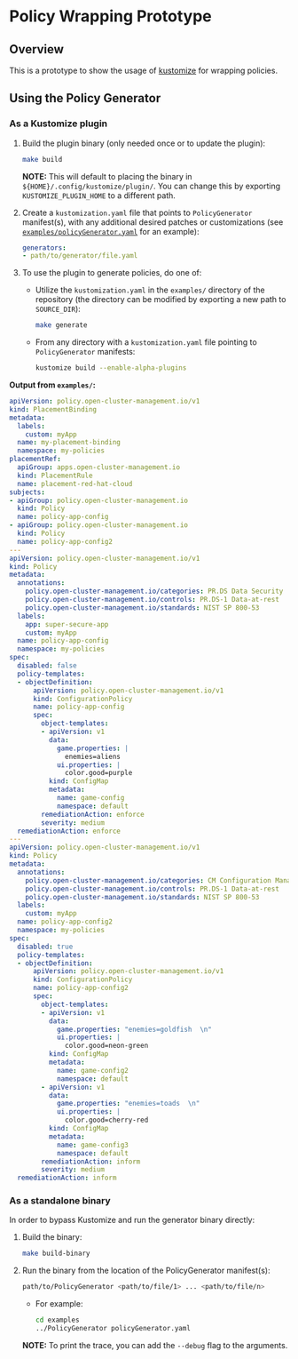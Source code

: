 # Policy Wrapping Prototype

## Overview

This is a prototype to show the usage of [kustomize](https://kustomize.io/) for wrapping policies.

## Using the Policy Generator

### As a Kustomize plugin

1. Build the plugin binary (only needed once or to update the plugin):
    ```bash
    make build
    ```
    **NOTE:** This will default to placing the binary in `${HOME}/.config/kustomize/plugin/`. You can change this by exporting `KUSTOMIZE_PLUGIN_HOME` to a different path.

2. Create a `kustomization.yaml` file that points to `PolicyGenerator` manifest(s), with any additional desired patches or customizations (see [`examples/policyGenerator.yaml`](./examples/policyGenerator.yaml) for an example):
    ```yaml
    generators:
    - path/to/generator/file.yaml
    ```

3. To use the plugin to generate policies, do one of:
    - Utilize the `kustomization.yaml` in the `examples/` directory of the repository (the directory can be modified by exporting a new path to `SOURCE_DIR`):
      ```bash
      make generate
      ```
    - From any directory with a `kustomization.yaml` file pointing to `PolicyGenerator` manifests:
      ```bash
      kustomize build --enable-alpha-plugins
      ```

**Output from `examples/`:**
```yaml
apiVersion: policy.open-cluster-management.io/v1
kind: PlacementBinding
metadata:
  labels:
    custom: myApp
  name: my-placement-binding
  namespace: my-policies
placementRef:
  apiGroup: apps.open-cluster-management.io
  kind: PlacementRule
  name: placement-red-hat-cloud
subjects:
- apiGroup: policy.open-cluster-management.io
  kind: Policy
  name: policy-app-config
- apiGroup: policy.open-cluster-management.io
  kind: Policy
  name: policy-app-config2
---
apiVersion: policy.open-cluster-management.io/v1
kind: Policy
metadata:
  annotations:
    policy.open-cluster-management.io/categories: PR.DS Data Security
    policy.open-cluster-management.io/controls: PR.DS-1 Data-at-rest
    policy.open-cluster-management.io/standards: NIST SP 800-53
  labels:
    app: super-secure-app
    custom: myApp
  name: policy-app-config
  namespace: my-policies
spec:
  disabled: false
  policy-templates:
  - objectDefinition:
      apiVersion: policy.open-cluster-management.io/v1
      kind: ConfigurationPolicy
      name: policy-app-config
      spec:
        object-templates:
        - apiVersion: v1
          data:
            game.properties: |
              enemies=aliens
            ui.properties: |
              color.good=purple
          kind: ConfigMap
          metadata:
            name: game-config
            namespace: default
        remediationAction: enforce
        severity: medium
  remediationAction: enforce
---
apiVersion: policy.open-cluster-management.io/v1
kind: Policy
metadata:
  annotations:
    policy.open-cluster-management.io/categories: CM Configuration Management
    policy.open-cluster-management.io/controls: PR.DS-1 Data-at-rest
    policy.open-cluster-management.io/standards: NIST SP 800-53
  labels:
    custom: myApp
  name: policy-app-config2
  namespace: my-policies
spec:
  disabled: true
  policy-templates:
  - objectDefinition:
      apiVersion: policy.open-cluster-management.io/v1
      kind: ConfigurationPolicy
      name: policy-app-config2
      spec:
        object-templates:
        - apiVersion: v1
          data:
            game.properties: "enemies=goldfish  \n"
            ui.properties: |
              color.good=neon-green
          kind: ConfigMap
          metadata:
            name: game-config2
            namespace: default
        - apiVersion: v1
          data:
            game.properties: "enemies=toads  \n"
            ui.properties: |
              color.good=cherry-red
          kind: ConfigMap
          metadata:
            name: game-config3
            namespace: default
        remediationAction: inform
        severity: medium
  remediationAction: inform
```

### As a standalone binary

In order to bypass Kustomize and run the generator binary directly:

1. Build the binary:
    ```bash
    make build-binary
    ```

2. Run the binary from the location of the PolicyGenerator manifest(s):
    ```bash
    path/to/PolicyGenerator <path/to/file/1> ... <path/to/file/n>
    ```
    - For example:
      ```bash
      cd examples
      ../PolicyGenerator policyGenerator.yaml
      ```
    **NOTE:** To print the trace, you can add the `--debug` flag to the arguments.